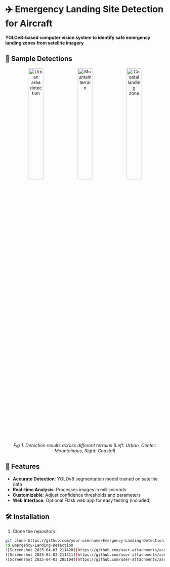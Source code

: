 # ✈️ Emergency Landing Site Detection for Aircraft
**YOLOv8-based computer vision system to identify safe emergency landing zones from satellite imagery**

## 📸 Sample Detections

<div align="center">
  <img src="assets/result1.jpg" width="30%" alt="Urban area detection">
  <img src="assets/result2.jpg" width="30%" alt="Mountain terrain">
  <img src="assets/result3.jpg" width="30%" alt="Coastal landing zone">
</div>

*<p align="center">Fig 1. Detection results across different terrains (Left: Urban, Center: Mountainous, Right: Coastal)</p>*
## 📌 Features
- **Accurate Detection**: YOLOv8 segmentation model trained on satellite data
- **Real-time Analysis**: Processes images in milliseconds
- **Customizable**: Adjust confidence thresholds and parameters
- **Web Interface**: Optional Flask web app for easy testing (included)

## 🛠️ Installation
1. Clone the repository:
```bash
git clone https://github.com/your-username/Emergency-Landing-Detection.git
cd Emergency-Landing-Detection
![Screenshot 2025-04-03 211420](https://github.com/user-attachments/assets/1460c2c3-4eed-45a8-a2c5-921b0695e433)
![Screenshot 2025-04-03 211311](https://github.com/user-attachments/assets/cef01806-d164-41dd-b040-cc631a9835c7)
![Screenshot 2025-04-03 205104](https://github.com/user-attachments/assets/11954bba-c22c-46fe-b4d3-e0d6a6dd9142)
